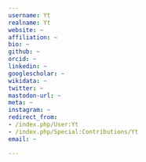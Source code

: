 ```yaml
---
username: Yt
realname: Yt
website: ~
affiliation: ~
bio: ~
github: ~
orcid: ~
linkedin: ~
googlescholar: ~
wikidata: ~
twitter: ~
mastodon-url: ~
meta: ~
instagram: ~
redirect_from:
- /index.php/User:Yt
- /index.php/Special:Contributions/Yt
email: ~

---
```

